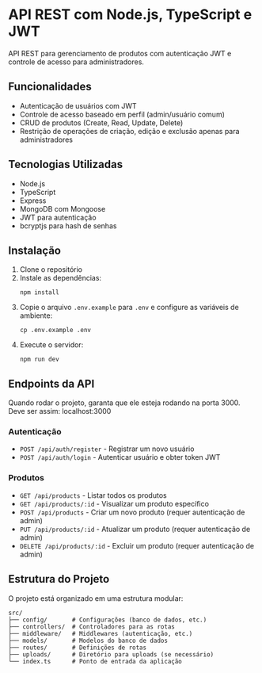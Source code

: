 # API REST com Node.js, TypeScript e JWT

API REST para gerenciamento de produtos com autenticação JWT e controle de acesso para administradores.

## Funcionalidades

- Autenticação de usuários com JWT
- Controle de acesso baseado em perfil (admin/usuário comum)
- CRUD de produtos (Create, Read, Update, Delete)
- Restrição de operações de criação, edição e exclusão apenas para administradores

## Tecnologias Utilizadas

- Node.js
- TypeScript
- Express
- MongoDB com Mongoose
- JWT para autenticação
- bcryptjs para hash de senhas

## Instalação

1. Clone o repositório
2. Instale as dependências:
   ```
   npm install
   ```
3. Copie o arquivo `.env.example` para `.env` e configure as variáveis de ambiente:
   ```
   cp .env.example .env
   ```
4. Execute o servidor:
   ```
   npm run dev
   ```

## Endpoints da API

Quando rodar o projeto, garanta que ele esteja rodando na porta 3000. Deve ser assim: localhost:3000

### Autenticação

- `POST /api/auth/register` - Registrar um novo usuário
- `POST /api/auth/login` - Autenticar usuário e obter token JWT

### Produtos

- `GET /api/products` - Listar todos os produtos
- `GET /api/products/:id` - Visualizar um produto específico
- `POST /api/products` - Criar um novo produto (requer autenticação de admin)
- `PUT /api/products/:id` - Atualizar um produto (requer autenticação de admin)
- `DELETE /api/products/:id` - Excluir um produto (requer autenticação de admin)

## Estrutura do Projeto

O projeto está organizado em uma estrutura modular:

```
src/
├── config/       # Configurações (banco de dados, etc.)
├── controllers/  # Controladores para as rotas
├── middleware/   # Middlewares (autenticação, etc.)
├── models/       # Modelos do banco de dados
├── routes/       # Definições de rotas
├── uploads/      # Diretório para uploads (se necessário)
└── index.ts      # Ponto de entrada da aplicação
```
